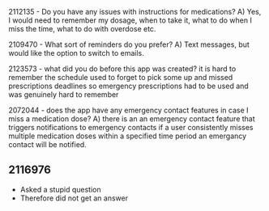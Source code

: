 2112135 - Do you have any issues with instructions for medications?
  A) Yes, I would need to remember my dosage, when to take it, what to do when I miss the time, what to do with overdose etc.

2109470 - What sort of reminders do you prefer?
  A) Text messages, but would like the option to switch to emails.

2123573 - what did you do before this app was created?
  it is hard to remember the schedule used to forget to pick some up and missed prescriptions deadlines so emergency prescriptions had to be used and was genuinely hard to remember 

2072044 - does the app have any emergency contact features in case I miss a medication dose?
  A) there is an an emergency contact feature that triggers notifications to emergency contacts if a user consistently misses multiple medication doses within a specified time period an emergancy contact will be notified.

## 2116976 
- Asked a stupid question
- Therefore did not get an answer
